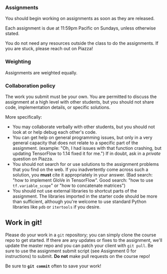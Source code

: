 ### Assignments

You should begin working on assignments as soon as they are released.

Each assignment is due at 11:59pm Pacific on Sundays, unless otherwise stated.

You do not need any resources outside the class to do the assignments.  If
you are stuck, please reach out on Piazza!

### Weighting

Assignments are weighted equally.

### Collaboration policy

The work you submit must be your own. You are permitted to discuss the 
assignment at a high level with other students, but you should not share code, 
implementation details, or specific solutions.

More specifically:
- You may collaborate verbally with other students, but you should not look at 
  or help debug each other's code.
- You can get help on general programming issues, but only in a very general 
  capacity that does not relate to a specific part of the assignment. (example: 
  "Oh, I had issues with that function crashing, but updating TensorFlow to 1.14 
  fixed it for me.") If in doubt, ask in a *private* question on Piazza.
- You should not search for or use solutions to the assignment problems that you 
  find on the web. If you inadvertently come across such a solution, you 
  **must** cite it appropriately in your answer. (Bad search: "how to implement 
  GloVe in TensorFlow". Good search: "how to use `tf.variable_scope`" or "how to 
  concatenate matrices")
- You should not use external libraries to shortcut parts of the assignment. The 
  libraries imported in the starter code should be more than sufficient, 
  although you're welcome to use standard Python libraries like `pdb` or 
  `itertools` if you desire.

## Work in git!

Please do your work in a `git` repository; you can simply clone the course repo 
to get started. If there are any updates or fixes to the assignment, we'll 
update the master repo and you can patch your client with `git pull`.  Be sure
to use the assignment submit script (see Assignment 0 for instructions) to submit.
**Do not** make pull requests on the course repo!

Be sure to **`git commit`** often to save your work!
